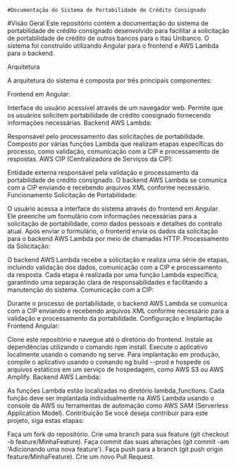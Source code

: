     #Documentação do Sistema de Portabilidade de Crédito Consignado
#Visão Geral
Este repositório contém a documentação do sistema de portabilidade de crédito consignado desenvolvido para facilitar a solicitação de portabilidade de crédito de outros bancos para o Itaú Unibanco. O sistema foi construído utilizando Angular para o frontend e AWS Lambda para o backend.

Arquitetura

A arquitetura do sistema é composta por três principais componentes:

Frontend em Angular:

Interface do usuário acessível através de um navegador web.
Permite que os usuários solicitem portabilidade de crédito consignado fornecendo informações necessárias.
Backend AWS Lambda:

Responsável pelo processamento das solicitações de portabilidade.
Composto por várias funções Lambda que realizam etapas específicas do processo, como validação, comunicação com a CIP e processamento de respostas.
AWS CIP (Centralizadora de Serviços da CIP):

Entidade externa responsável pela validação e processamento da portabilidade de crédito consignado.
O backend AWS Lambda se comunica com a CIP enviando e recebendo arquivos XML conforme necessário.
Funcionamento
Solicitação de Portabilidade:

O usuário acessa a interface do sistema através do frontend em Angular.
Ele preenche um formulário com informações necessárias para a solicitação de portabilidade, como dados pessoais e detalhes do contrato atual.
Após enviar o formulário, o frontend envia os dados da solicitação para o backend AWS Lambda por meio de chamadas HTTP.
Processamento da Solicitação:

O backend AWS Lambda recebe a solicitação e realiza uma série de etapas, incluindo validação dos dados, comunicação com a CIP e processamento da resposta.
Cada etapa é realizada por uma função Lambda específica, garantindo uma separação clara de responsabilidades e facilitando a manutenção do sistema.
Comunicação com a CIP:

Durante o processo de portabilidade, o backend AWS Lambda se comunica com a CIP enviando e recebendo arquivos XML conforme necessário para a validação e processamento da portabilidade.
Configuração e Implantação
Frontend Angular:

Clone este repositório e navegue até o diretório do frontend.
Instale as dependências utilizando o comando npm install.
Execute o aplicativo localmente usando o comando ng serve.
Para implantação em produção, compile o aplicativo usando o comando ng build --prod e hospede os arquivos estáticos em um serviço de hospedagem, como AWS S3 ou AWS Amplify.
Backend AWS Lambda:

As funções Lambda estão localizadas no diretório lambda_functions.
Cada função deve ser implantada individualmente na AWS Lambda usando o console da AWS ou ferramentas de automação como AWS SAM (Serverless Application Model).
Contribuição
Se você deseja contribuir para este projeto, siga estas etapas:

Faça um fork do repositório.
Crie uma branch para sua feature (git checkout -b feature/MinhaFeature).
Faça commit das suas alterações (git commit -am 'Adicionando uma nova feature').
Faça push para a branch (git push origin feature/MinhaFeature).
Crie um novo Pull Request.
